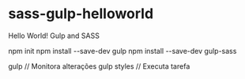 # sass-gulp-helloworld
Hello World! Gulp and SASS

npm init
npm install --save-dev gulp
npm install --save-dev gulp-sass

gulp // Monitora alterações
gulp styles // Executa tarefa


